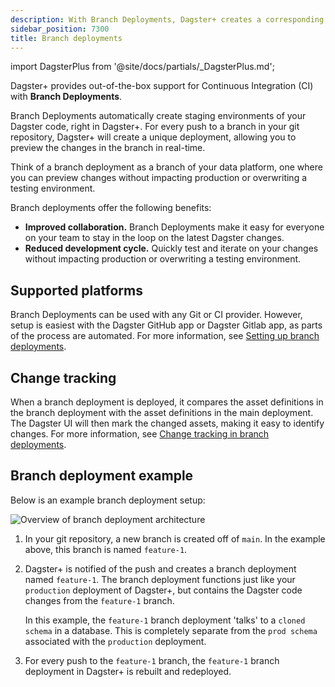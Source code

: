 ```yaml
---
description: With Branch Deployments, Dagster+ creates a corresponding branch deployment for each pull request to show what production will look like after the change is merged.
sidebar_position: 7300
title: Branch deployments
---
```


import DagsterPlus from '@site/docs/partials/\_DagsterPlus.md';

<DagsterPlus />

Dagster+ provides out-of-the-box support for Continuous Integration (CI) with **Branch Deployments**.

Branch Deployments automatically create staging environments of your Dagster code, right in Dagster+. For every push to a branch in your git repository, Dagster+ will create a unique deployment, allowing you to preview the changes in the branch in real-time.

Think of a branch deployment as a branch of your data platform, one where you can preview changes without impacting production or overwriting a testing environment.

Branch deployments offer the following benefits:

- **Improved collaboration.** Branch Deployments make it easy for everyone on your team to stay in the loop on the latest Dagster changes.
- **Reduced development cycle.** Quickly test and iterate on your changes without impacting production or overwriting a testing environment.

## Supported platforms

Branch Deployments can be used with any Git or CI provider. However, setup is easiest with the Dagster GitHub app or Dagster Gitlab app, as parts of the process are automated. For more information, see [Setting up branch deployments](/deployment/dagster-plus/ci-cd/branch-deployments/setting-up-branch-deployments).

## Change tracking

When a branch deployment is deployed, it compares the asset definitions in the branch deployment with the asset definitions in the main deployment. The Dagster UI will then mark the changed assets, making it easy to identify changes. For more information, see [Change tracking in branch deployments](/deployment/dagster-plus/ci-cd/branch-deployments/change-tracking).

## Branch deployment example

Below is an example branch deployment setup:

![Overview of branch deployment architecture](/images/dagster-plus/features/branch-deployments/branch-deployments.png)

1. In your git repository, a new branch is created off of `main`. In the example above, this branch is named `feature-1`.

2. Dagster+ is notified of the push and creates a branch deployment named `feature-1`. The branch deployment functions just like your `production` deployment of Dagster+, but contains the Dagster code changes from the `feature-1` branch.

   In this example, the `feature-1` branch deployment 'talks' to a `cloned schema` in a database. This is completely separate from the `prod schema` associated with the `production` deployment.

3. For every push to the `feature-1` branch, the `feature-1` branch deployment in Dagster+ is rebuilt and redeployed.
